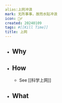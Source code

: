 ```yaml
---
alias:上网冲浪
mark: 无所事事，故而水贴冲浪
icon: 🏄‍♂️
created: 20240109
tags: #[[Kill Time]]
title: 上网
---
```


- ## Why
- ## How
  - See [[科学上网]]
- ## What